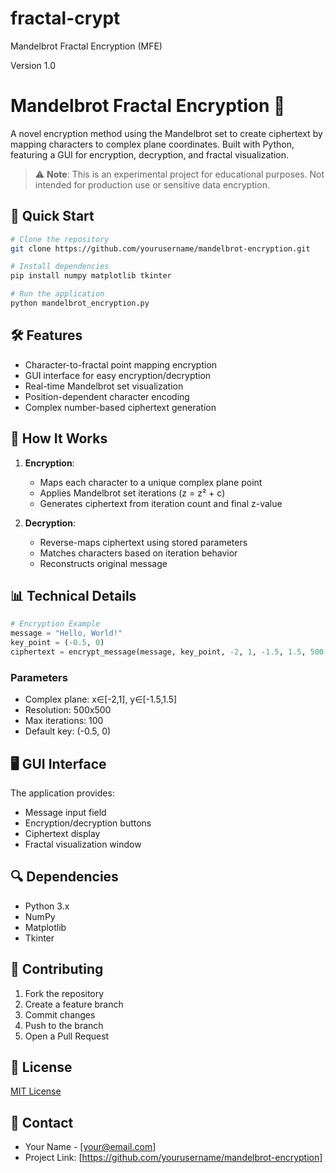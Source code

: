 # fractal-crypt

Mandelbrot Fractal Encryption (MFE)

Version 1.0

# Mandelbrot Fractal Encryption 🔐

A novel encryption method using the Mandelbrot set to create ciphertext by mapping characters to complex plane coordinates. Built with Python, featuring a GUI for encryption, decryption, and fractal visualization.

> ⚠️ **Note**: This is an experimental project for educational purposes. Not intended for production use or sensitive data encryption.

## 🚀 Quick Start

```bash
# Clone the repository
git clone https://github.com/yourusername/mandelbrot-encryption.git

# Install dependencies
pip install numpy matplotlib tkinter

# Run the application
python mandelbrot_encryption.py
```

## 🛠️ Features

- Character-to-fractal point mapping encryption
- GUI interface for easy encryption/decryption
- Real-time Mandelbrot set visualization
- Position-dependent character encoding
- Complex number-based ciphertext generation

## 🔧 How It Works

1. **Encryption**:
   - Maps each character to a unique complex plane point
   - Applies Mandelbrot set iterations (z = z² + c)
   - Generates ciphertext from iteration count and final z-value

2. **Decryption**:
   - Reverse-maps ciphertext using stored parameters
   - Matches characters based on iteration behavior
   - Reconstructs original message

## 📊 Technical Details

```python
# Encryption Example
message = "Hello, World!"
key_point = (-0.5, 0)
ciphertext = encrypt_message(message, key_point, -2, 1, -1.5, 1.5, 500, 500, 100)
```

### Parameters
- Complex plane: x∈[-2,1], y∈[-1.5,1.5]
- Resolution: 500x500
- Max iterations: 100
- Default key: (-0.5, 0)

## 🖥️ GUI Interface

The application provides:
- Message input field
- Encryption/decryption buttons
- Ciphertext display
- Fractal visualization window

## 🔍 Dependencies

- Python 3.x
- NumPy
- Matplotlib
- Tkinter

## 🤝 Contributing

1. Fork the repository
2. Create a feature branch
3. Commit changes
4. Push to the branch
5. Open a Pull Request

## 📝 License

[MIT License](LICENSE)

## 🔗 Contact

- Your Name - [your@email.com]
- Project Link: [https://github.com/yourusername/mandelbrot-encryption]
